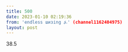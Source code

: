 ```yaml
---
title: 500
date: 2023-01-10 02:19:36
from: 'endless шизing ⍼' (channel1162404975)
layout: post
---
```


38.5
